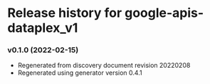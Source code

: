 # Release history for google-apis-dataplex_v1

### v0.1.0 (2022-02-15)

* Regenerated from discovery document revision 20220208
* Regenerated using generator version 0.4.1

